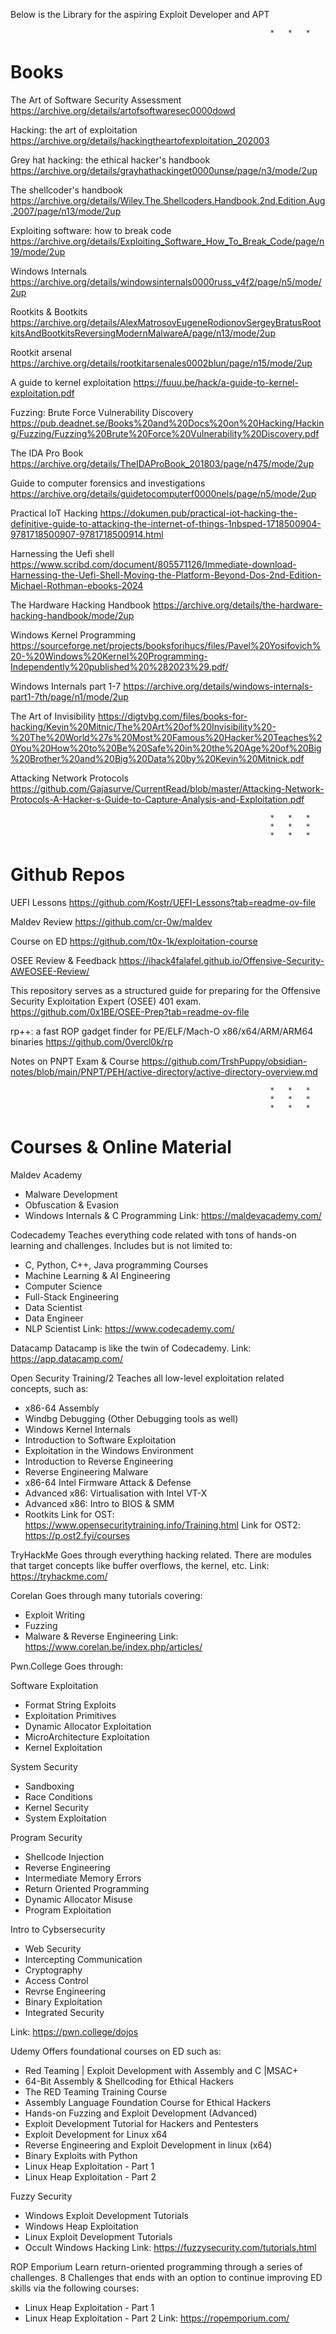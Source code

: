 Below is the Library for the aspiring Exploit Developer and APT

                                                              *   *   *
# **Books**
The Art of Software Security Assessment
https://archive.org/details/artofsoftwaresec0000dowd

Hacking: the art of exploitation
https://archive.org/details/hackingtheartofexploitation_202003

Grey hat hacking: the ethical hacker's handbook
https://archive.org/details/grayhathackinget0000unse/page/n3/mode/2up

The shellcoder's handbook
https://archive.org/details/Wiley.The.Shellcoders.Handbook.2nd.Edition.Aug.2007/page/n13/mode/2up

Exploiting software: how to break code
https://archive.org/details/Exploiting_Software_How_To_Break_Code/page/n19/mode/2up

Windows Internals
https://archive.org/details/windowsinternals0000russ_v4f2/page/n5/mode/2up

Rootkits & Bootkits
https://archive.org/details/AlexMatrosovEugeneRodionovSergeyBratusRootkitsAndBootkitsReversingModernMalwareA/page/n13/mode/2up

Rootkit arsenal
https://archive.org/details/rootkitarsenales0002blun/page/n15/mode/2up

A guide to kernel exploitation
https://fuuu.be/hack/a-guide-to-kernel-exploitation.pdf

Fuzzing: Brute Force Vulnerability Discovery
https://pub.deadnet.se/Books%20and%20Docs%20on%20Hacking/Hacking/Fuzzing/Fuzzing%20Brute%20Force%20Vulnerability%20Discovery.pdf

The IDA Pro Book
https://archive.org/details/TheIDAProBook_201803/page/n475/mode/2up

Guide to computer forensics and investigations
https://archive.org/details/guidetocomputerf0000nels/page/n5/mode/2up

Practical IoT Hacking
https://dokumen.pub/practical-iot-hacking-the-definitive-guide-to-attacking-the-internet-of-things-1nbsped-1718500904-9781718500907-9781718500914.html

Harnessing the Uefi shell
https://www.scribd.com/document/805571126/Immediate-download-Harnessing-the-Uefi-Shell-Moving-the-Platform-Beyond-Dos-2nd-Edition-Michael-Rothman-ebooks-2024

The Hardware Hacking Handbook
https://archive.org/details/the-hardware-hacking-handbook/mode/2up

Windows Kernel Programming
https://sourceforge.net/projects/booksforihucs/files/Pavel%20Yosifovich%20-%20Windows%20Kernel%20Programming-Independently%20published%20%282023%29.pdf/

Windows Internals part 1-7
https://archive.org/details/windows-internals-part1-7th/page/n1/mode/2up

The Art of Invisibility
https://digtvbg.com/files/books-for-hacking/Kevin%20Mitnic/The%20Art%20of%20Invisibility%20-%20The%20World%27s%20Most%20Famous%20Hacker%20Teaches%20You%20How%20to%20Be%20Safe%20in%20the%20Age%20of%20Big%20Brother%20and%20Big%20Data%20by%20Kevin%20Mitnick.pdf

Attacking Network Protocols
https://github.com/Gajasurve/CurrentRead/blob/master/Attacking-Network-Protocols-A-Hacker-s-Guide-to-Capture-Analysis-and-Exploitation.pdf



                                                              *   *   *
                                                              *   *   *
                                                              *   *   *



# **Github Repos**
UEFI Lessons
https://github.com/Kostr/UEFI-Lessons?tab=readme-ov-file

Maldev Review
https://github.com/cr-0w/maldev

Course on ED
https://github.com/t0x-1k/exploitation-course

OSEE Review & Feedback
https://ihack4falafel.github.io/Offensive-Security-AWEOSEE-Review/

This repository serves as a structured guide for preparing for the Offensive Security Exploitation Expert (OSEE) 401 exam.
https://github.com/0x1BE/OSEE-Prep?tab=readme-ov-file

rp++: a fast ROP gadget finder for PE/ELF/Mach-O x86/x64/ARM/ARM64 binaries
https://github.com/0vercl0k/rp

Notes on PNPT Exam & Course
https://github.com/TrshPuppy/obsidian-notes/blob/main/PNPT/PEH/active-directory/active-directory-overview.md


                                                              *   *   *
                                                              *   *   *
                                                              *   *   *

# **Courses & Online Material**
Maldev Academy
  - Malware Development
  - Obfuscation & Evasion
  - Windows Internals & C Programming
  Link: https://maldevacademy.com/

Codecademy
Teaches everything code related with tons of hands-on learning and challenges.
Includes but is not limited to:
  - C, Python, C++, Java programming Courses
  - Machine Learning & AI Engineering
  - Computer Science
  - Full-Stack Engineering
  - Data Scientist
  - Data Engineer
  - NLP Scientist
  Link: https://www.codecademy.com/

Datacamp
Datacamp is like the twin of Codecademy.
Link: https://app.datacamp.com/

Open Security Training/2
Teaches all low-level exploitation related concepts, such as:
  - x86-64 Assembly
  - Windbg Debugging (Other Debugging tools as well)
  - Windows Kernel Internals
  - Introduction to Software Exploitation
  - Exploitation in the Windows Environment
  - Introduction to Reverse Engineering
  - Reverse Engineering Malware
  - x86-64 Intel Firmware Attack & Defense
  - Advanced x86: Virtualisation with Intel VT-X
  - Advanced x86: Intro to BIOS & SMM
  - Rootkits
  Link for OST: https://www.opensecuritytraining.info/Training.html
  Link for OST2: https://p.ost2.fyi/courses

TryHackMe
Goes through everything hacking related. There are modules that target concepts like buffer overflows, the kernel, etc.
Link: https://tryhackme.com/

Corelan 
Goes through many tutorials covering:
  - Exploit Writing
  - Fuzzing
  - Malware & Reverse Engineering
  Link: https://www.corelan.be/index.php/articles/

Pwn.College
Goes through:

Software Exploitation
  - Format String Exploits
  - Exploitation Primitives
  - Dynamic Allocator Exploitation
  - MicroArchitecture Exploitation
  - Kernel Exploitation

System Security
  - Sandboxing
  - Race Conditions
  - Kernel Security
  - System Exploitation

Program Security
  - Shellcode Injection
  - Reverse Engineering
  - Intermediate Memory Errors
  - Return Oriented Programming
  - Dynamic Allocator Misuse
  - Program Exploitation

Intro to Cybsersecurity
  - Web Security
  - Intercepting Communication
  - Cryptography
  - Access Control
  - Revrse Engineering
  - Binary Exploitation
  - Integrated Security

Link: https://pwn.college/dojos

Udemy
Offers foundational courses on ED such as:
  - Red Teaming | Exploit Development with Assembly and C |MSAC+
  - 64-Bit Assembly & Shellcoding for Ethical Hackers
  - The RED Teaming Training Course
  - Assembly Language Foundation Course for Ethical Hackers
  - Hands-on Fuzzing and Exploit Development (Advanced)
  - Exploit Development Tutorial for Hackers and Pentesters
  - Exploit Development for Linux x64
  - Reverse Engineering and Exploit Development in linux (x64)
  - Binary Exploits with Python
  - Linux Heap Exploitation - Part 1
  - Linux Heap Exploitation - Part 2

Fuzzy Security
  - Windows Exploit Development Tutorials
  - Windows Heap Exploitation
  - Linux Exploit Development Tutorials
  - Occult Windows Hacking
  Link: https://fuzzysecurity.com/tutorials.html

ROP Emporium
Learn return-oriented programming through a series of challenges.
8 Challenges that ends with an option to continue improving ED skills via the following courses:
  - Linux Heap Exploitation - Part 1
  - Linux Heap Exploitation - Part 2
  Link: https://ropemporium.com/

























